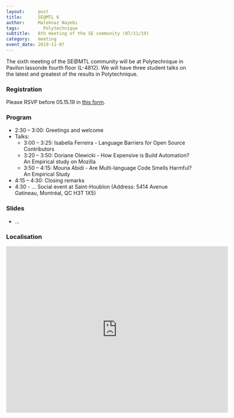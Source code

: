 ```yaml
---
layout:     post
title:      SE@MTL 6
author:     Maleknaz Nayebi
tags: 		  Polytechnique
subtitle:  	6th meeting of the SE community (07/11/19)
category:   meeting
event_date: 2019-11-07
---
```


The sixth meeting of the SE@MTL community will be at Polytechnique in Pavilon lassonde fourth floor (L-4812). We will have three student talks on the latest and greatest of the results in Polytechnique.

### Registration

Please RSVP before 05.15.19 in [this form](https://docs.google.com/spreadsheets/d/1IxdCFGugpDGVam2E9h3HrvnKHbjkyB-GAK23KEQj4Nc/edit?usp=sharing).

### Program

  * 2:30 – 3:00: Greetings and welcome
  * Talks:
    * 3:00 – 3:25: Isabella Ferreira - Language Barriers for Open Source Contributors
    * 3:20 – 3:50: Doriane Olewicki - How Expensive is Build Automation? An Empirical study on Mozilla
    * 3:50 – 4:15: Mouna Abidi - Are Multi-language Code Smells Harmful? An Empirical Study
  * 4:15 – 4:30: Closing remarks
  * 4:30 - ... Social event at Saint-Houblon (Address: 5414 Avenue Gatineau, Montréal, QC H3T 1X5)


### Slides

  - ...

### Localisation

<iframe src="https://www.google.com/maps/embed?pb=!1m18!1m12!1m3!1d2796.282872974927!2d-73.6128829!3d45.504383999999995!2m3!1f0!2f0!3f0!3m2!1i1024!2i768!4f13.1!3m3!1m2!1s0x4cc919f2a9fc4d71%3A0xda267ca95684133e!2sPolytechnique%20Montr%C3%A9al!5e0!3m2!1sen!2sca!4v1573084862304!5m2!1sen!2sca" width="600" height="450" frameborder="0" style="border:0;" allowfullscreen=""></iframe>
